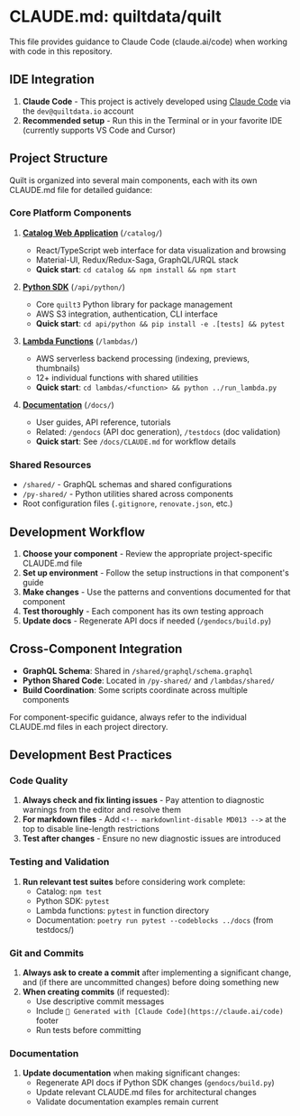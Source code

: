 <!-- markdownlint-disable MD013 -->
# CLAUDE.md: quiltdata/quilt

This file provides guidance to Claude Code (claude.ai/code) when working with code in this repository.

## IDE Integration

1. **Claude Code** - This project is actively developed using [Claude Code](https://claude.ai/code) via the `dev@quiltdata.io` account
2. **Recommended setup** - Run this in the Terminal or in your favorite IDE (currently supports VS Code and Cursor)

## Project Structure

Quilt is organized into several main components, each with its own CLAUDE.md file for detailed guidance:

### Core Platform Components

1. **[Catalog Web Application](/catalog/CLAUDE.md)** (`/catalog/`)
   - React/TypeScript web interface for data visualization and browsing
   - Material-UI, Redux/Redux-Saga, GraphQL/URQL stack
   - **Quick start**: `cd catalog && npm install && npm start`

2. **[Python SDK](/api/python/CLAUDE.md)** (`/api/python/`)
   - Core `quilt3` Python library for package management
   - AWS S3 integration, authentication, CLI interface  
   - **Quick start**: `cd api/python && pip install -e .[tests] && pytest`

3. **[Lambda Functions](/lambdas/CLAUDE.md)** (`/lambdas/`)
   - AWS serverless backend processing (indexing, previews, thumbnails)
   - 12+ individual functions with shared utilities
   - **Quick start**: `cd lambdas/<function> && python ../run_lambda.py`

4. **[Documentation](/docs/CLAUDE.md)** (`/docs/`)
   - User guides, API reference, tutorials
   - Related: `/gendocs` (API doc generation), `/testdocs` (doc validation)
   - **Quick start**: See `/docs/CLAUDE.md` for workflow details

### Shared Resources

- `/shared/` - GraphQL schemas and shared configurations
- `/py-shared/` - Python utilities shared across components  
- Root configuration files (`.gitignore`, `renovate.json`, etc.)

## Development Workflow

1. **Choose your component** - Review the appropriate project-specific CLAUDE.md file
2. **Set up environment** - Follow the setup instructions in that component's guide
3. **Make changes** - Use the patterns and conventions documented for that component
4. **Test thoroughly** - Each component has its own testing approach
5. **Update docs** - Regenerate API docs if needed (`/gendocs/build.py`)

## Cross-Component Integration

- **GraphQL Schema**: Shared in `/shared/graphql/schema.graphql`
- **Python Shared Code**: Located in `/py-shared/` and `/lambdas/shared/`
- **Build Coordination**: Some scripts coordinate across multiple components

For component-specific guidance, always refer to the individual CLAUDE.md files in each project directory.

## Development Best Practices

### Code Quality

1. **Always check and fix linting issues** - Pay attention to diagnostic warnings from the editor and resolve them
2. **For markdown files** - Add `<!-- markdownlint-disable MD013 -->` at the top to disable line-length restrictions
3. **Test after changes** - Ensure no new diagnostic issues are introduced

### Testing and Validation

1. **Run relevant test suites** before considering work complete:
   - Catalog: `npm test`
   - Python SDK: `pytest`
   - Lambda functions: `pytest` in function directory
   - Documentation: `poetry run pytest --codeblocks ../docs` (from testdocs/)

### Git and Commits

1. **Always ask to create a commit** after implementing a significant change, and (if there are uncommitted changes) before doing something new
2. **When creating commits** (if requested):
   - Use descriptive commit messages
   - Include `🤖 Generated with [Claude Code](https://claude.ai/code)` footer
   - Run tests before committing

### Documentation

1. **Update documentation** when making significant changes:
   - Regenerate API docs if Python SDK changes (`gendocs/build.py`)
   - Update relevant CLAUDE.md files for architectural changes
   - Validate documentation examples remain current
